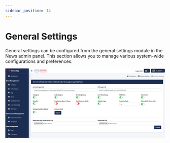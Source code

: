 ```yaml
---
sidebar_position: 14
---
```


# General Settings

General settings can be configured from the general settings module in the News admin panel. This section allows you to manage various system-wide configurations and preferences.

[![General Settings](/images/panel/general-setting.png)](/images/panel/general-setting.png)

